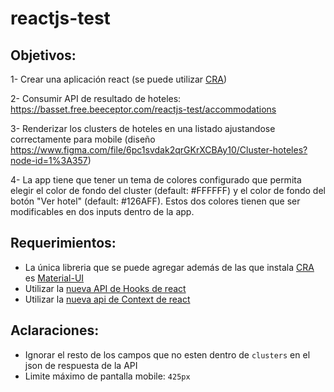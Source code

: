 # reactjs-test

## Objetivos:

1- Crear una aplicación react (se puede utilizar [CRA](https://create-react-app.dev/))

2- Consumir API de resultado de hoteles: https://basset.free.beeceptor.com/reactjs-test/accommodations

3- Renderizar los clusters de hoteles en una listado ajustandose correctamente para mobile (diseño https://www.figma.com/file/6pc1svdak2qrGKrXCBAy10/Cluster-hoteles?node-id=1%3A357)

4- La app tiene que tener un tema de colores configurado que permita elegir el color de fondo del cluster (default: #FFFFFF) y el color de fondo del botón "Ver hotel" (default: #126AFF). Estos dos colores tienen que ser modificables en dos inputs dentro de la app.

## Requerimientos:

* La única libreria que se puede agregar además de las que instala [CRA](https://create-react-app.dev/) es [Material-UI](https://material-ui.com/)
* Utilizar la [nueva API de Hooks de react](https://reactjs.org/docs/hooks-intro.html)
* Utilizar la [nueva api de Context de react](https://reactjs.org/docs/context.html)

## Aclaraciones:

* Ignorar el resto de los campos que no esten dentro de `clusters` en el json de respuesta de la API
* Limite máximo de pantalla mobile: `425px`

